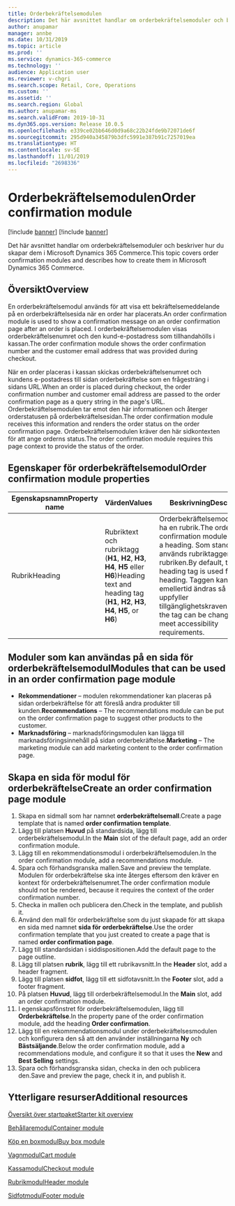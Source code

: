 ```yaml
---
title: Orderbekräftelsemodulen
description: Det här avsnittet handlar om orderbekräftelsemoduler och beskriver hur du skapar dem i Microsoft Dynamics 365 Commerce.
author: anupamar
manager: annbe
ms.date: 10/31/2019
ms.topic: article
ms.prod: ''
ms.service: dynamics-365-commerce
ms.technology: ''
audience: Application user
ms.reviewer: v-chgri
ms.search.scope: Retail, Core, Operations
ms.custom: ''
ms.assetid: ''
ms.search.region: Global
ms.author: anupamar-ms
ms.search.validFrom: 2019-10-31
ms.dyn365.ops.version: Release 10.0.5
ms.openlocfilehash: e339ce02bb646d0d9a68c22b24fde9b72071de6f
ms.sourcegitcommit: 295d940a345879b3dfc5991e387b91c7257019ea
ms.translationtype: HT
ms.contentlocale: sv-SE
ms.lasthandoff: 11/01/2019
ms.locfileid: "2698336"
---
```

# <a name="order-confirmation-module"></a><span data-ttu-id="0bd13-103">Orderbekräftelsemodulen</span><span class="sxs-lookup"><span data-stu-id="0bd13-103">Order confirmation module</span></span>

[!include [banner](includes/preview-banner.md)]
[!include [banner](includes/banner.md)]

<span data-ttu-id="0bd13-104">Det här avsnittet handlar om orderbekräftelsemoduler och beskriver hur du skapar dem i Microsoft Dynamics 365 Commerce.</span><span class="sxs-lookup"><span data-stu-id="0bd13-104">This topic covers order confirmation modules and describes how to create them in Microsoft Dynamics 365 Commerce.</span></span>

## <a name="overview"></a><span data-ttu-id="0bd13-105">Översikt</span><span class="sxs-lookup"><span data-stu-id="0bd13-105">Overview</span></span>

<span data-ttu-id="0bd13-106">En orderbekräftelsemodul används för att visa ett bekräftelsemeddelande på en orderbekräftelsesida när en order har placerats.</span><span class="sxs-lookup"><span data-stu-id="0bd13-106">An order confirmation module is used to show a confirmation message on an order confirmation page after an order is placed.</span></span> <span data-ttu-id="0bd13-107">I orderbekräftelsemodulen visas orderbekräftelsenumret och den kund-e-postadress som tillhandahölls i kassan.</span><span class="sxs-lookup"><span data-stu-id="0bd13-107">The order confirmation module shows the order confirmation number and the customer email address that was provided during checkout.</span></span>

<span data-ttu-id="0bd13-108">När en order placeras i kassan skickas orderbekräftelsenumret och kundens e-postadress till sidan orderbekräftelse som en frågesträng i sidans URL.</span><span class="sxs-lookup"><span data-stu-id="0bd13-108">When an order is placed during checkout, the order confirmation number and customer email address are passed to the order confirmation page as a query string in the page's URL.</span></span> <span data-ttu-id="0bd13-109">Orderbekräftelsemodulen tar emot den här informationen och återger orderstatusen på orderbekräftelsesidan.</span><span class="sxs-lookup"><span data-stu-id="0bd13-109">The order confirmation module receives this information and renders the order status on the order confirmation page.</span></span> <span data-ttu-id="0bd13-110">Orderbekräftelsemodulen kräver den här sidkontexten för att ange orderns status.</span><span class="sxs-lookup"><span data-stu-id="0bd13-110">The order confirmation module requires this page context to provide the status of the order.</span></span>

## <a name="order-confirmation-module-properties"></a><span data-ttu-id="0bd13-111">Egenskaper för orderbekräftelsemodul</span><span class="sxs-lookup"><span data-stu-id="0bd13-111">Order confirmation module properties</span></span>

| <span data-ttu-id="0bd13-112">Egenskapsnamn</span><span class="sxs-lookup"><span data-stu-id="0bd13-112">Property name</span></span> | <span data-ttu-id="0bd13-113">Värden</span><span class="sxs-lookup"><span data-stu-id="0bd13-113">Values</span></span> | <span data-ttu-id="0bd13-114">Beskrivning</span><span class="sxs-lookup"><span data-stu-id="0bd13-114">Description</span></span> |
|---------------|--------|-------------|
| <span data-ttu-id="0bd13-115">Rubrik</span><span class="sxs-lookup"><span data-stu-id="0bd13-115">Heading</span></span>       | <span data-ttu-id="0bd13-116">Rubriktext och rubriktagg (**H1**, **H2**, **H3**, **H4**, **H5** eller **H6**)</span><span class="sxs-lookup"><span data-stu-id="0bd13-116">Heading text and heading tag (**H1**, **H2**, **H3**, **H4**, **H5**, or **H6**)</span></span> | <span data-ttu-id="0bd13-117">Orderbekräftelsemodulen kan ha en rubrik.</span><span class="sxs-lookup"><span data-stu-id="0bd13-117">The order confirmation module can have a heading.</span></span> <span data-ttu-id="0bd13-118">Som standard används rubriktaggen **H2** för rubriken.</span><span class="sxs-lookup"><span data-stu-id="0bd13-118">By default, the **H2** heading tag is used for the heading.</span></span> <span data-ttu-id="0bd13-119">Taggen kan emellertid ändras så att den uppfyller tillgänglighetskraven.</span><span class="sxs-lookup"><span data-stu-id="0bd13-119">However, the tag can be changed to meet accessibility requirements.</span></span> |

## <a name="modules-that-can-be-used-in-an-order-confirmation-page-module"></a><span data-ttu-id="0bd13-120">Moduler som kan användas på en sida för orderbekräftelsemodul</span><span class="sxs-lookup"><span data-stu-id="0bd13-120">Modules that can be used in an order confirmation page module</span></span> 

- <span data-ttu-id="0bd13-121">**Rekommendationer** – modulen rekommendationer kan placeras på sidan orderbekräftelse för att föreslå andra produkter till kunden.</span><span class="sxs-lookup"><span data-stu-id="0bd13-121">**Recommendations** – The recommendations module can be put on the order confirmation page to suggest other products to the customer.</span></span>
- <span data-ttu-id="0bd13-122">**Marknadsföring** – marknadsföringsmodulen kan lägga till marknadsföringsinnehåll på sidan orderbekräftelse.</span><span class="sxs-lookup"><span data-stu-id="0bd13-122">**Marketing** – The marketing module can add marketing content to the order confirmation page.</span></span>

## <a name="create-an-order-confirmation-page-module"></a><span data-ttu-id="0bd13-123">Skapa en sida för modul för orderbekräftelse</span><span class="sxs-lookup"><span data-stu-id="0bd13-123">Create an order confirmation page module</span></span>

1. <span data-ttu-id="0bd13-124">Skapa en sidmall som har namnet **orderbekräftelsemall**.</span><span class="sxs-lookup"><span data-stu-id="0bd13-124">Create a page template that is named **order confirmation template**.</span></span>
1. <span data-ttu-id="0bd13-125">Lägg till platsen **Huvud** på standardsida, lägg till orderbekräftelsemodul.</span><span class="sxs-lookup"><span data-stu-id="0bd13-125">In the **Main** slot of the default page, add an order confirmation module.</span></span>
1. <span data-ttu-id="0bd13-126">Lägg till en rekommendationsmodul i orderbekräftelsemodulen.</span><span class="sxs-lookup"><span data-stu-id="0bd13-126">In the order confirmation module, add a recommendations module.</span></span>
1. <span data-ttu-id="0bd13-127">Spara och förhandsgranska mallen.</span><span class="sxs-lookup"><span data-stu-id="0bd13-127">Save and preview the template.</span></span> <span data-ttu-id="0bd13-128">Modulen för orderbekräftelse ska inte återges eftersom den kräver en kontext för orderbekräftelsenumret.</span><span class="sxs-lookup"><span data-stu-id="0bd13-128">The order confirmation module should not be rendered, because it requires the context of the order confirmation number.</span></span>
1. <span data-ttu-id="0bd13-129">Checka in mallen och publicera den.</span><span class="sxs-lookup"><span data-stu-id="0bd13-129">Check in the template, and publish it.</span></span>
1. <span data-ttu-id="0bd13-130">Använd den mall för orderbekräftelse som du just skapade för att skapa en sida med namnet **sida för orderbekräftelse**.</span><span class="sxs-lookup"><span data-stu-id="0bd13-130">Use the order confirmation template that you just created to create a page that is named **order confirmation page**.</span></span>
1. <span data-ttu-id="0bd13-131">Lägg till standardsidan i siddispositionen.</span><span class="sxs-lookup"><span data-stu-id="0bd13-131">Add the default page to the page outline.</span></span>
1. <span data-ttu-id="0bd13-132">Lägg till platsen **rubrik**, lägg till ett rubrikavsnitt.</span><span class="sxs-lookup"><span data-stu-id="0bd13-132">In the **Header** slot, add a header fragment.</span></span>
1. <span data-ttu-id="0bd13-133">Lägg till platsen **sidfot**, lägg till ett sidfotavsnitt.</span><span class="sxs-lookup"><span data-stu-id="0bd13-133">In the **Footer** slot, add a footer fragment.</span></span>
1. <span data-ttu-id="0bd13-134">På platsen **Huvud**, lägg till orderbekräftelsemodul.</span><span class="sxs-lookup"><span data-stu-id="0bd13-134">In the **Main** slot, add an order confirmation module.</span></span>
1. <span data-ttu-id="0bd13-135">I egenskapsfönstret för orderbekräftelsemodulen, lägg till **Orderbekräftelse**.</span><span class="sxs-lookup"><span data-stu-id="0bd13-135">In the property pane of the order confirmation module, add the heading **Order confirmation**.</span></span>
1. <span data-ttu-id="0bd13-136">Lägg till en rekommendationsmodul under orderbekräftelsesmodulen och konfigurera den så att den använder inställningarna **Ny** och **Bästsäljande**.</span><span class="sxs-lookup"><span data-stu-id="0bd13-136">Below the order confirmation module, add a recommendations module, and configure it so that it uses the **New** and **Best Selling** settings.</span></span>
1. <span data-ttu-id="0bd13-137">Spara och förhandsgranska sidan, checka in den och publicera den.</span><span class="sxs-lookup"><span data-stu-id="0bd13-137">Save and preview the page, check it in, and publish it.</span></span>

## <a name="additional-resources"></a><span data-ttu-id="0bd13-138">Ytterligare resurser</span><span class="sxs-lookup"><span data-stu-id="0bd13-138">Additional resources</span></span>

[<span data-ttu-id="0bd13-139">Översikt över startpaket</span><span class="sxs-lookup"><span data-stu-id="0bd13-139">Starter kit overview</span></span>](starter-kit-overview.md)

[<span data-ttu-id="0bd13-140">Behållaremodul</span><span class="sxs-lookup"><span data-stu-id="0bd13-140">Container module</span></span>](add-container-module.md)

[<span data-ttu-id="0bd13-141">Köp en boxmodul</span><span class="sxs-lookup"><span data-stu-id="0bd13-141">Buy box module</span></span>](add-buy-box.md)

[<span data-ttu-id="0bd13-142">Vagnmodul</span><span class="sxs-lookup"><span data-stu-id="0bd13-142">Cart module</span></span>](add-cart-module.md)

[<span data-ttu-id="0bd13-143">Kassamodul</span><span class="sxs-lookup"><span data-stu-id="0bd13-143">Checkout module</span></span>](add-checkout-module.md)

[<span data-ttu-id="0bd13-144">Rubrikmodul</span><span class="sxs-lookup"><span data-stu-id="0bd13-144">Header module</span></span>](author-header-module.md)

[<span data-ttu-id="0bd13-145">Sidfotmodul</span><span class="sxs-lookup"><span data-stu-id="0bd13-145">Footer module</span></span>](author-footer-module.md)
